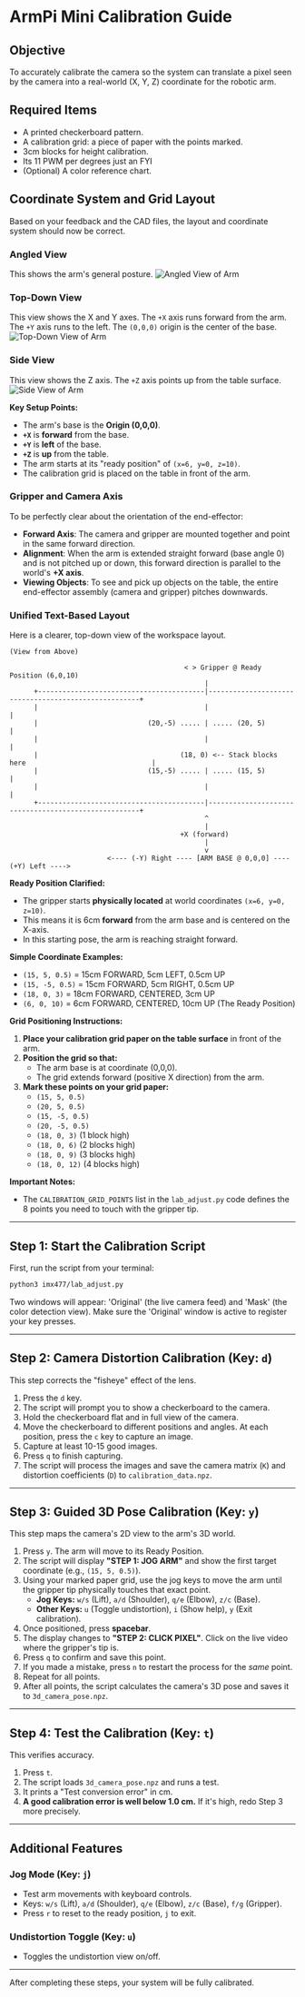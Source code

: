 # ArmPi Mini Calibration Guide

## Objective
To accurately calibrate the camera so the system can translate a pixel seen by the camera into a real-world (X, Y, Z) coordinate for the robotic arm.

## Required Items
*   A printed checkerboard pattern.
*   A calibration grid: a piece of paper with the points marked.
*   3cm blocks for height calibration.
*   Its 11 PWM per degrees just an FYI
*   (Optional) A color reference chart.

## Coordinate System and Grid Layout

Based on your feedback and the CAD files, the layout and coordinate system should now be correct.

### Angled View
This shows the arm's general posture.
![Angled View of Arm](/home/pi/ArmPi_mini/docs/images/arm_angled_view.png)

### Top-Down View
This view shows the X and Y axes. The `+X` axis runs forward from the arm. The `+Y` axis runs to the left. The `(0,0,0)` origin is the center of the base.
![Top-Down View of Arm](/home/pi/ArmPi_mini/docs/images/arm_top_view.png)

### Side View
This view shows the Z axis. The `+Z` axis points up from the table surface.
![Side View of Arm](/home/pi/ArmPi_mini/docs/images/arm_side_view.png)

**Key Setup Points:**
- The arm's base is the **Origin (0,0,0)**.
- **`+X`** is **forward** from the base.
- **`+Y`** is **left** of the base.
- **`+Z`** is **up** from the table.
- The arm starts at its "ready position" of `(x=6, y=0, z=10)`.
- The calibration grid is placed on the table in front of the arm.

### Gripper and Camera Axis
To be perfectly clear about the orientation of the end-effector:
-   **Forward Axis**: The camera and gripper are mounted together and point in the same forward direction.
-   **Alignment**: When the arm is extended straight forward (base angle 0) and is not pitched up or down, this forward direction is parallel to the world's **+X axis**.
-   **Viewing Objects**: To see and pick up objects on the table, the entire end-effector assembly (camera and gripper) pitches downwards.

### Unified Text-Based Layout

Here is a clearer, top-down view of the workspace layout.

```
(View from Above)

                                           < > Gripper @ Ready Position (6,0,10)
                                                |
      +-----------------------------------------|-----------------------------------------------------+
      |                                         |                                                     |
      |                           (20,-5) ..... | ..... (20, 5)                     |
      |                                         |                                                     |
      |                                   (18, 0) <-- Stack blocks here                               |
      |                           (15,-5) ..... | ..... (15, 5)                                       |
      |                                         |                                                     |
      +-----------------------------------------|-----------------------------------------------------+
                                                ^
                                                |
                                          +X (forward)
                                                |
                                                v
                        <---- (-Y) Right ---- [ARM BASE @ 0,0,0] ---- (+Y) Left ---->

```

**Ready Position Clarified:**
*   The gripper starts **physically located** at world coordinates `(x=6, y=0, z=10)`.
*   This means it is 6cm **forward** from the arm base and is centered on the X-axis.
*   In this starting pose, the arm is reaching straight forward.

**Simple Coordinate Examples:**
- `(15, 5, 0.5)` = 15cm FORWARD, 5cm LEFT, 0.5cm UP
- `(15, -5, 0.5)` = 15cm FORWARD, 5cm RIGHT, 0.5cm UP  
- `(18, 0, 3)` = 18cm FORWARD, CENTERED, 3cm UP
- `(6, 0, 10)` = 6cm FORWARD, CENTERED, 10cm UP (The Ready Position)

**Grid Positioning Instructions:**
1. **Place your calibration grid paper on the table surface** in front of the arm.
2. **Position the grid so that:**
   - The arm base is at coordinate (0,0,0).
   - The grid extends forward (positive X direction) from the arm.
3. **Mark these points on your grid paper:**
   - `(15, 5, 0.5)`
   - `(20, 5, 0.5)`
   - `(15, -5, 0.5)`
   - `(20, -5, 0.5)`
   - `(18, 0, 3)` (1 block high)
   - `(18, 0, 6)` (2 blocks high)
   - `(18, 0, 9)` (3 blocks high)
   - `(18, 0, 12)` (4 blocks high)

**Important Notes:**
- The `CALIBRATION_GRID_POINTS` list in the `lab_adjust.py` code defines the 8 points you need to touch with the gripper tip.

---

## Step 1: Start the Calibration Script
First, run the script from your terminal:
```bash
python3 imx477/lab_adjust.py
```
Two windows will appear: 'Original' (the live camera feed) and 'Mask' (the color detection view). Make sure the 'Original' window is active to register your key presses.

---

## Step 2: Camera Distortion Calibration (Key: `d`)
This step corrects the "fisheye" effect of the lens.

1.  Press the `d` key.
2.  The script will prompt you to show a checkerboard to the camera.
3.  Hold the checkerboard flat and in full view of the camera.
4.  Move the checkerboard to different positions and angles. At each position, press the `c` key to capture an image.
5.  Capture at least 10-15 good images.
6.  Press `q` to finish capturing.
7.  The script will process the images and save the camera matrix (`K`) and distortion coefficients (`D`) to `calibration_data.npz`.

---

## Step 3: Guided 3D Pose Calibration (Key: `y`)
This step maps the camera's 2D view to the arm's 3D world.

1.  Press `y`. The arm will move to its Ready Position.
2.  The script will display **"STEP 1: JOG ARM"** and show the first target coordinate (e.g., `(15, 5, 0.5)`).
3.  Using your marked paper grid, use the jog keys to move the arm until the gripper tip physically touches that exact point.
    *   **Jog Keys:** `w/s` (Lift), `a/d` (Shoulder), `q/e` (Elbow), `z/c` (Base).
    *   **Other Keys:** `u` (Toggle undistortion), `i` (Show help), `y` (Exit calibration).
4.  Once positioned, press **spacebar**.
5.  The display changes to **"STEP 2: CLICK PIXEL"**. Click on the live video where the gripper's tip is.
6.  Press `q` to confirm and save this point.
7.  If you made a mistake, press `n` to restart the process for the *same* point.
8.  Repeat for all points.
9.  After all points, the script calculates the camera's 3D pose and saves it to `3d_camera_pose.npz`.

---

## Step 4: Test the Calibration (Key: `t`)
This verifies accuracy.

1.  Press `t`.
2.  The script loads `3d_camera_pose.npz` and runs a test.
3.  It prints a "Test conversion error" in cm.
4.  **A good calibration error is well below 1.0 cm.** If it's high, redo Step 3 more precisely.

---

## Additional Features

### Jog Mode (Key: `j`)
- Test arm movements with keyboard controls.
- Keys: `w/s` (Lift), `a/d` (Shoulder), `q/e` (Elbow), `z/c` (Base), `f/g` (Gripper).
- Press `r` to reset to the ready position, `j` to exit.

### Undistortion Toggle (Key: `u`)
- Toggles the undistortion view on/off.

---
After completing these steps, your system will be fully calibrated.
